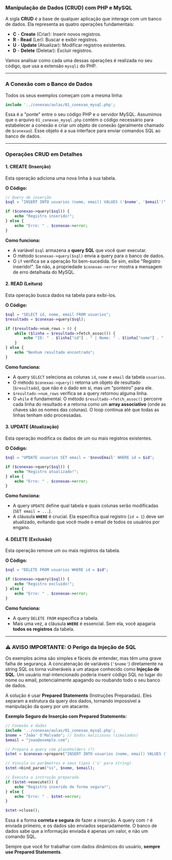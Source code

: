 ### Manipulação de Dados (CRUD) com PHP e MySQL

A sigla **CRUD** é a base de qualquer aplicação que interage com um banco de dados. Ela representa as quatro operações fundamentais:

  * **C** - **Create** (Criar): Inserir novos registros.
  * **R** - **Read** (Ler): Buscar e exibir registros.
  * **U** - **Update** (Atualizar): Modificar registros existentes.
  * **D** - **Delete** (Deletar): Excluir registros.

Vamos analisar como cada uma dessas operações é realizada no seu código, que usa a extensão `mysqli` do PHP.

-----

### A Conexão com o Banco de Dados

Todos os seus exemplos começam com a mesma linha:

```php
include '../conexao/aulas/01_conexao_mysql.php';
```

Essa é a "ponte" entre o seu código PHP e o servidor MySQL. Assumimos que o arquivo `01_conexao_mysql.php` contém o código necessário para estabelecer a conexão e criar um objeto de conexão (geralmente chamado de `$conexao`). Esse objeto é a sua interface para enviar comandos SQL ao banco de dados.

-----

### Operações CRUD em Detalhes

#### 1\. CREATE (Inserção)

Esta operação adiciona uma nova linha à sua tabela.

**O Código:**

```php
// Query de inserção
$sql = "INSERT INTO usuarios (nome, email) VALUES ('$nome', '$email')";

if ($conexao->query($sql)) {
    echo "Registro inserido!";
} else {
    echo "Erro: " . $conexao->error;
}
```

**Como funciona:**

  * A variável `$sql` armazena a **query SQL** que você quer executar.
  * O método `$conexao->query($sql)` envia a query para o banco de dados.
  * O `if` verifica se a operação foi bem-sucedida. Se sim, exibe "Registro inserido\!". Se não, a propriedade `$conexao->error` mostra a mensagem de erro detalhada do MySQL.

#### 2\. READ (Leitura)

Esta operação busca dados na tabela para exibi-los.

**O Código:**

```php
$sql = "SELECT id, nome, email FROM usuarios";
$resultado = $conexao->query($sql);

if ($resultado->num_rows > 0) {
    while ($linha = $resultado->fetch_assoc()) {
        echo "ID: " . $linha["id"] . " | Nome: " . $linha["nome"] . " | Email: " . $linha["email"] . "<br>";
    }
} else {
    echo "Nenhum resultado encontrado";
}
```

**Como funciona:**

  * A query `SELECT` seleciona as colunas `id`, `nome` e `email` da tabela `usuarios`.
  * O método `$conexao->query()` retorna um objeto de resultado (`$resultado`), que não é o dado em si, mas um "ponteiro" para ele.
  * `$resultado->num_rows` verifica se a query retornou alguma linha.
  * O `while` é fundamental. O método `$resultado->fetch_assoc()` percorre cada linha do resultado e a retorna como um **array associativo** (onde as chaves são os nomes das colunas). O loop continua até que todas as linhas tenham sido processadas.

#### 3\. UPDATE (Atualização)

Esta operação modifica os dados de um ou mais registros existentes.

**O Código:**

```php
$sql = "UPDATE usuarios SET email = '$novoEmail' WHERE id = $id";

if ($conexao->query($sql)) {
    echo "Registro atualizado!";
} else {
    echo "Erro: " . $conexao->error;
}
```

**Como funciona:**

  * A query `UPDATE` define qual tabela e quais colunas serão modificadas (`SET email = ...`).
  * A cláusula **`WHERE`** é crucial. Ela especifica qual registro (`id = 1`) deve ser atualizado, evitando que você mude o email de todos os usuários por engano.

#### 4\. DELETE (Exclusão)

Esta operação remove um ou mais registros da tabela.

**O Código:**

```php
$sql = "DELETE FROM usuarios WHERE id = $id";

if ($conexao->query($sql)) {
    echo "Registro excluído!";
} else {
    echo "Erro: " . $conexao->error;
}
```

**Como funciona:**

  * A query `DELETE FROM` especifica a tabela.
  * Mais uma vez, a cláusula **`WHERE`** é essencial. Sem ela, você apagaria **todos os registros** da tabela.

-----

### ⚠️ AVISO IMPORTANTE: O Perigo da Injeção de SQL

Os exemplos acima são simples e fáceis de entender, mas têm uma grave falha de segurança. A concatenação de variáveis (`'$nome'`) diretamente na string SQL os torna vulneráveis a um ataque conhecido como **Injeção de SQL**. Um usuário mal-intencionado poderia inserir código SQL no lugar do nome ou email, potencialmente apagando ou roubando todo o seu banco de dados.

A solução é usar **Prepared Statements** (Instruções Preparadas). Eles separam a estrutura da query dos dados, tornando impossível a manipulação da query por um atacante.

**Exemplo Seguro de Inserção com Prepared Statements:**

```php
// Conexão e dados
include '../conexao/aulas/01_conexao_mysql.php';
$nome = "João' O'Malvado"; // Dados maliciosos (simulados)
$email = "joao@exemplo.com";

// Prepara a query com placeholders (?)
$stmt = $conexao->prepare("INSERT INTO usuarios (nome, email) VALUES (?, ?)");

// Vincula os parâmetros e seus tipos ('s' para string)
$stmt->bind_param("ss", $nome, $email);

// Executa a instrução preparada
if ($stmt->execute()) {
    echo "Registro inserido de forma segura!";
} else {
    echo "Erro: " . $stmt->error;
}

$stmt->close();
```

Essa é a forma **correta e segura** de fazer a inserção. A query com `?` é enviada primeiro, e os dados são enviados separadamente. O banco de dados sabe que a informação enviada é apenas um valor, e não um comando SQL.

Sempre que você for trabalhar com dados dinâmicos do usuário, **sempre use Prepared Statements**.